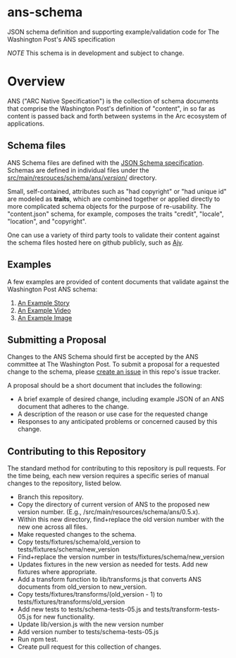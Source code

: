 # ans-schema
JSON schema definition and supporting example/validation code for The Washington Post's ANS specification

*NOTE* This schema is in development and subject to change.

# Overview
ANS ("ARC Native Specification") is the collection of schema documents that comprise the Washington Post's definition of "content", in so far as content is passed back and forth between systems in the Arc ecosystem of applications.

## Schema files
ANS Schema files are defined with the [JSON Schema specification](https://spacetelescope.github.io/understanding-json-schema/index.html).  Schemas are defined in individual files under the [src/main/resrouces/schema/ans/_version_/](src/main/resources/schema/ans/0.5.5/) directory.

Small, self-contained, attributes such as "had copyright" or "had unique id" are modeled as **traits**, which are combined together or applied directly to more complicated schema objects for the purpose of re-usability.  The "content.json" schema, for example, composes the traits "credit", "locale", "location", and "copyright".

One can use a variety of third party tools to validate their content against the schema files hosted here on github publicly, such as [Ajv](https://github.com/epoberezkin/ajv).


## Examples
A few examples are provided of content documents that validate against the Washington Post ANS schema:

1. [An Example Story](tests/fixtures/schema/0.5.5/story-fixture-tiny-house.json)
2. [An Example Video](tests/fixtures/schema/0.5.5/video-fixture-nationals.json)
3. [An Example Image](tests/fixtures/schema/0.5.5/image-fixture-good.json)

## Submitting a Proposal

Changes to the ANS Schema should first be accepted by the ANS committee at The Washington Post.  To submit a proposal for a requested change to the schema, please [create an issue](https://github.com/washingtonpost/ans-schema/issues/new) in this repo's issue tracker.

A proposal should be a short document that includes the following:

* A brief example of desired change, including example JSON of an ANS document that adheres to the change. 
* A description of the reason or use case for the requested change
* Responses to any anticipated problems or concerned caused by this change.

## Contributing to this Repository

The standard method for contributing to this repository is pull requests.  For the time being, each new version requires a specific series of manual changes to the repository, listed below.

* Branch this repository.
* Copy the directory of current version of ANS to the proposed new version number.  (E.g., /src/main/resources/schema/ans/0.5.x). 
* Within this new directory, find+replace the old version number with the new one across all files.
* Make requested changes to the schema.
* Copy tests/fixtures/schema/old_version to tests/fixtures/schema/new_version
* Find+replace the version number in tests/fixtures/schema/new_version
* Updates fixtures in the new version as needed for tests. Add new fixtures where appropriate.
* Add a transform function to lib/transforms.js that converts ANS documents from old_version to new_version.
* Copy tests/fixtures/transforms/(old_version - 1) to tests/fixtures/transforms/old_version
* Add new tests to tests/schema-tests-05.js and tests/transform-tests-05.js for new functionality.
* Update lib/version.js with the new version number
* Add version number to tests/schema-tests-05.js
* Run npm test.
* Create pull request for this collection of changes.
  
